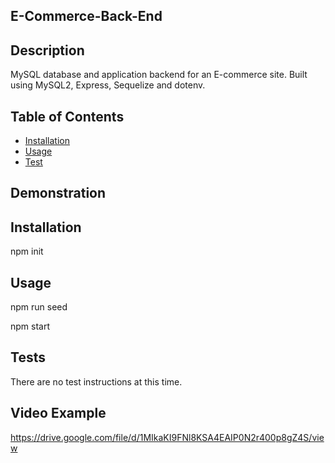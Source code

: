 ## E-Commerce-Back-End
## Description
MySQL database and application backend for an E-commerce site. Built using MySQL2, Express, Sequelize and dotenv.

## Table of Contents
- [Installation](#installation)
- [Usage](#usage)
- [Test](#tests)

## Demonstration


## Installation
npm init

## Usage
npm run seed

npm start

## Tests
There are no test instructions at this time.

## Video Example
https://drive.google.com/file/d/1MIkaKI9FNl8KSA4EAIP0N2r400p8gZ4S/view
